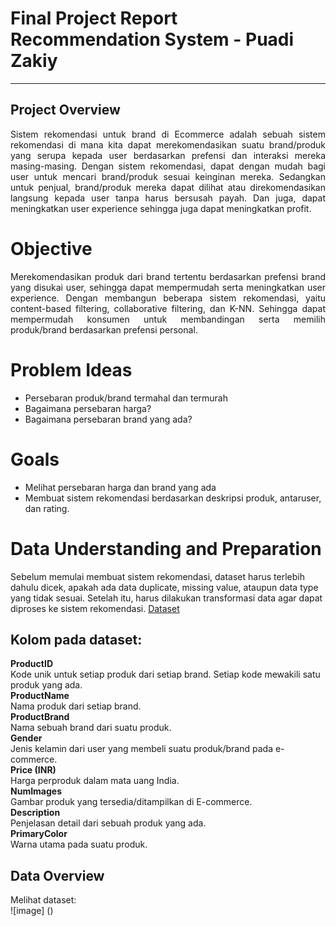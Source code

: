 # Final Project Report Recommendation System - Puadi Zakiy
---
## Project Overview
<p align="justify">Sistem rekomendasi untuk brand di Ecommerce adalah sebuah sistem rekomendasi di mana kita dapat merekomendasikan suatu brand/produk yang serupa kepada user
berdasarkan prefensi dan interaksi mereka masing-masing. Dengan sistem rekomendasi, dapat dengan mudah bagi user untuk mencari brand/produk sesuai keinginan mereka.
Sedangkan untuk penjual, brand/produk mereka dapat dilihat atau direkomendasikan langsung kepada user tanpa harus bersusah payah. Dan juga, dapat meningkatkan user experience
sehingga juga dapat meningkatkan profit. <br>
  
# Objective
<p align="justify">Merekomendasikan produk dari brand tertentu berdasarkan prefensi brand yang disukai user, sehingga dapat mempermudah serta meningkatkan user experience.
Dengan membangun beberapa sistem rekomendasi, yaitu content-based filtering, collaborative filtering, dan K-NN. Sehingga dapat mempermudah konsumen untuk membandingan 
serta memilih produk/brand berdasarkan prefensi personal. <br>

# Problem Ideas
* Persebaran produk/brand termahal dan termurah
* Bagaimana persebaran harga?
* Bagaimana persebaran brand yang ada?

# Goals
* Melihat persebaran harga dan brand yang ada
* Membuat sistem rekomendasi berdasarkan deskripsi produk, antaruser, dan rating.

# Data Understanding and Preparation
Sebelum memulai membuat sistem rekomendasi, dataset harus terlebih dahulu dicek, apakah ada data duplicate, missing value, ataupun data type yang tidak sesuai.
Setelah itu, harus dilakukan transformasi data agar dapat diproses ke sistem rekomendasi. 
[Dataset](https://www.kaggle.com/datasets/shivamb/fashion-clothing-products-catalog/data)

## Kolom pada dataset: <br>
  **ProductID** <br>
  Kode unik untuk setiap produk dari setiap brand. Setiap kode mewakili satu produk yang ada. <br>
  **ProductName** <br>
  Nama produk dari setiap brand. <br>
  **ProductBrand** <br>
  Nama sebuah brand dari suatu produk. <br>
  **Gender** <br>
  Jenis kelamin dari user yang membeli suatu produk/brand pada e-commerce. <br>
  **Price (INR)** <br>
  Harga perproduk dalam mata uang India. <br>
  **NumImages** <br>
  Gambar produk yang tersedia/ditampilkan di E-commerce. <br>
  **Description** <br>
  Penjelasan detail dari sebuah produk yang ada. <br>
  **PrimaryColor** <br>
  Warna utama pada suatu produk. <br>

  ## Data Overview
  Melihat dataset: <br>
  ![image] ()

  
